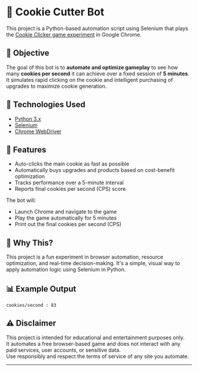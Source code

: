 # 🍪 Cookie Cutter Bot

This project is a Python-based automation script using Selenium that plays the [Cookie Clicker game experiment](http://orteil.dashnet.org/experiments/cookie) in Google Chrome.

## 🎯 Objective

The goal of this bot is to **automate and optimize gameplay** to see how many **cookies per second** it can achieve over a fixed session of **5 minutes**. It simulates rapid clicking on the cookie and intelligent purchasing of upgrades to maximize cookie generation.

## 🧰 Technologies Used

- [Python 3.x](https://www.python.org/)
- [Selenium](https://www.selenium.dev/)
- [Chrome WebDriver](https://chromedriver.chromium.org/)

## 🚀 Features

- Auto-clicks the main cookie as fast as possible
- Automatically buys upgrades and products based on cost-benefit optimization
- Tracks performance over a 5-minute interval
- Reports final cookies per second (CPS) score

The bot will:
- Launch Chrome and navigate to the game
- Play the game automatically for 5 minutes
- Print out the final cookies per second (CPS)

## 🧪 Why This?

This project is a fun experiment in browser automation, resource optimization, and real-time decision-making. It's a simple, visual way to apply automation logic using Selenium in Python.

## 📊 Example Output

```
cookies/second : 83
```

## ⚠️ Disclaimer

This project is intended for educational and entertainment purposes only.  
It automates a free browser-based game and does not interact with any paid services, user accounts, or sensitive data.  
Use responsibly and respect the terms of service of any site you automate.

---